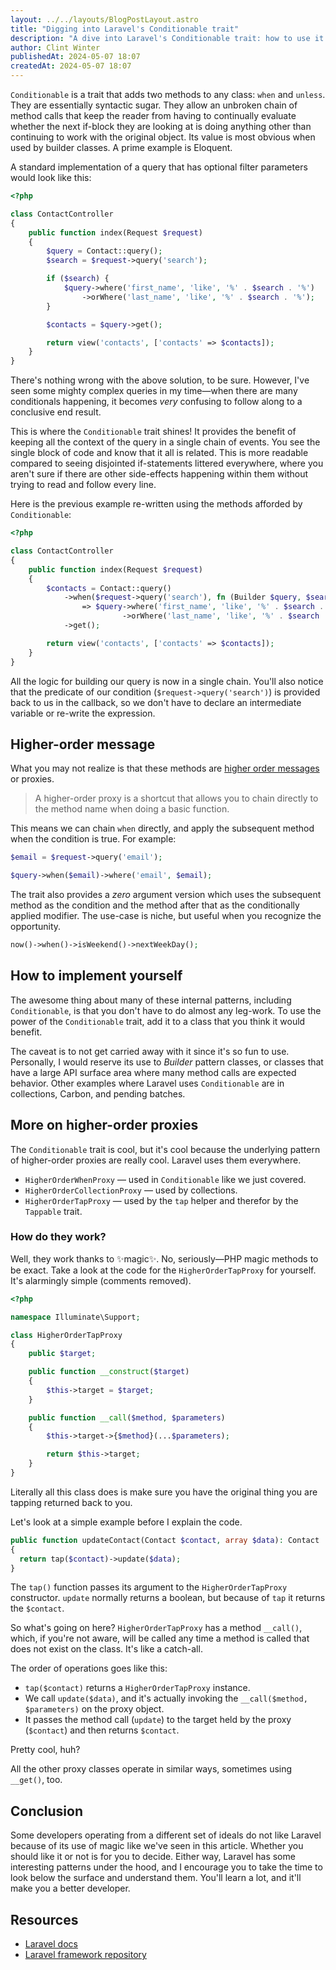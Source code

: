 ```yaml
---
layout: ../../layouts/BlogPostLayout.astro
title: "Digging into Laravel's Conditionable trait"
description: "A dive into Laravel's Conditionable trait: how to use it and how it works under the hood."
author: Clint Winter
publishedAt: 2024-05-07 18:07
createdAt: 2024-05-07 18:07
---
```


`Conditionable` is a trait that adds two methods to any class: `when` and `unless`. They are essentially syntactic sugar. They allow an unbroken chain of method calls that keep the reader from having to continually evaluate whether the next if-block they are looking at is doing anything other than continuing to work with the original object. Its value is most obvious when used by builder classes. A prime example is Eloquent.

A standard implementation of a query that has optional filter parameters would look like this:

```php
<?php

class ContactController
{
    public function index(Request $request)
    {
        $query = Contact::query();
        $search = $request->query('search');

        if ($search) {
            $query->where('first_name', 'like', '%' . $search . '%')
                ->orWhere('last_name', 'like', '%' . $search . '%');
        }

        $contacts = $query->get();

        return view('contacts', ['contacts' => $contacts]);
    }
}
```

There's nothing wrong with the above solution, to be sure. However, I've seen some mighty complex queries in my time—when there are many conditionals happening, it becomes _very_ confusing to follow along to a conclusive end result.

This is where the `Conditionable` trait shines! It provides the benefit of keeping all the context of the query in a single chain of events. You see the single block of code and know that it all is related. This is more readable compared to seeing disjointed if-statements littered everywhere, where you aren't sure if there are other side-effects happening within them without trying to read and follow every line.

Here is the previous example re-written using the methods afforded by `Conditionable`:

```php
<?php

class ContactController
{
    public function index(Request $request)
    {
        $contacts = Contact::query()
            ->when($request->query('search'), fn (Builder $query, $search)
                => $query->where('first_name', 'like', '%' . $search . '%')
                         ->orWhere('last_name', 'like', '%' . $search . '%'))
            ->get();

        return view('contacts', ['contacts' => $contacts]);
    }
}
```

All the logic for building our query is now in a single chain. You'll also notice that the predicate of our condition (`$request->query('search')`) is provided back to us in the callback, so we don't have to declare an intermediate variable or re-write the expression.

## Higher-order message

What you may not realize is that these methods are [higher order messages](https://laravel.com/docs/11.x/collections#higher-order-messages) or proxies.

> A higher-order proxy is a shortcut that allows you to chain directly to the method name when doing a basic function.

This means we can chain `when` directly, and apply the subsequent method when the condition is true. For example:

```php
$email = $request->query('email');

$query->when($email)->where('email', $email);
```

The trait also provides a _zero_ argument version which uses the subsequent method as the condition and the method after that as the conditionally applied modifier. The use-case is niche, but useful when you recognize the opportunity.

```php
now()->when()->isWeekend()->nextWeekDay();
```

## How to implement yourself

The awesome thing about many of these internal patterns, including `Conditionable`, is that you don't have to do almost any leg-work. To use the power of the `Conditionable` trait, add it to a class that you think it would benefit.

The caveat is to not get carried away with it since it's so fun to use. Personally, I would reserve its use to _Builder_ pattern classes, or classes that have a large API surface area where many method calls are expected behavior. Other examples where Laravel uses `Conditionable` are in collections, Carbon, and pending batches.

## More on higher-order proxies

The `Conditionable` trait is cool, but it's cool because the underlying pattern of higher-order proxies are really cool. Laravel uses them everywhere. 

* `HigherOrderWhenProxy` — used in `Conditionable` like we just covered.
* `HigherOrderCollectionProxy` — used by collections.
* `HigherOrderTapProxy` — used by the `tap` helper and therefor by the `Tappable` trait.

### How do they work?

Well, they work thanks to ✨magic✨. No, seriously—PHP magic methods to be exact. Take a look at the code for the `HigherOrderTapProxy` for yourself. It's alarmingly simple (comments removed).

```php
<?php

namespace Illuminate\Support;

class HigherOrderTapProxy
{
    public $target;

    public function __construct($target)
    {
        $this->target = $target;
    }

    public function __call($method, $parameters)
    {
        $this->target->{$method}(...$parameters);

        return $this->target;
    }
}
```

Literally all this class does is make sure you have the original thing you are tapping returned back to you.

Let's look at a simple example before I explain the code.

```php
public function updateContact(Contact $contact, array $data): Contact
{
  return tap($contact)->update($data);
}
```

The `tap()` function passes its argument to the `HigherOrderTapProxy` constructor. `update` normally returns a boolean, but because of `tap` it returns the `$contact`.

So what's going on here? `HigherOrderTapProxy` has a method `__call()`, which, if you're not aware, will be called any time a method is called that does not exist on the class. It's like a catch-all.

The order of operations goes like this:
* `tap($contact)` returns a `HigherOrderTapProxy` instance.
* We call `update($data)`, and it's actually invoking the `__call($method, $parameters)` on the proxy object.
* It passes the method call (`update`) to the target held by the proxy (`$contact`) and then returns `$contact`.

Pretty cool, huh?

All the other proxy classes operate in similar ways, sometimes using `__get()`, too.

## Conclusion

Some developers operating from a different set of ideals do not like Laravel because of its use of magic like we've seen in this article. Whether you should like it or not is for you to decide. Either way, Laravel has some interesting patterns under the hood, and I encourage you to take the time to look below the surface and understand them. You'll learn a lot, and it'll make you a better developer.

## Resources

* [Laravel docs](https://laravel.com/docs/11.x/collections#higher-order-messages)
* [Laravel framework repository](https://github.com/search?q=repo%3Alaravel%2Fframework+HigherOrder&type=code)
